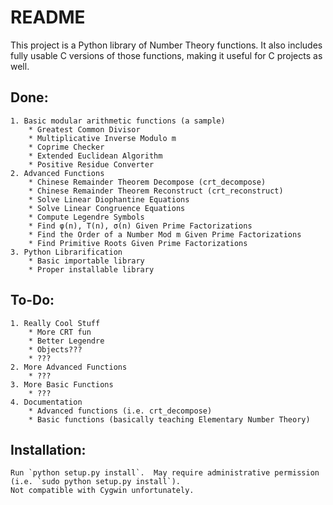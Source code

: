 # README

This project is a Python library of Number Theory functions.  It also includes fully usable C versions of those functions, making it useful for C projects as well.

## Done:
	1. Basic modular arithmetic functions (a sample)
		* Greatest Common Divisor
		* Multiplicative Inverse Modulo m
		* Coprime Checker
		* Extended Euclidean Algorithm
		* Positive Residue Converter
	2. Advanced Functions
		* Chinese Remainder Theorem Decompose (crt_decompose)
		* Chinese Remainder Theorem Reconstruct (crt_reconstruct)
		* Solve Linear Diophantine Equations
		* Solve Linear Congruence Equations
		* Compute Legendre Symbols
		* Find φ(n), Τ(n), σ(n) Given Prime Factorizations
		* Find the Order of a Number Mod m Given Prime Factorizations
		* Find Primitive Roots Given Prime Factorizations
	3. Python Librarification
		* Basic importable library
		* Proper installable library

## To-Do:
	1. Really Cool Stuff
		* More CRT fun
		* Better Legendre
		* Objects???
		* ???
	2. More Advanced Functions
		* ???
	3. More Basic Functions
		* ???
	4. Documentation
		* Advanced functions (i.e. crt_decompose)
		* Basic functions (basically teaching Elementary Number Theory)

## Installation:
	Run `python setup.py install`.  May require administrative permission (i.e. `sudo python setup.py install`).
	Not compatible with Cygwin unfortunately.